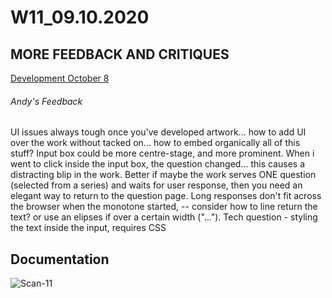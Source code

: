 # W11_09.10.2020

## MORE FEEDBACK AND CRITIQUES

[Development October 8](https://mikewlam.github.io/S2A/2.project_development/sketch_01_update8_Oct/index.html)

###### Andy's Feedback
UI issues always tough once you've developed artwork... how to add UI over the work without tacked on... how to embed organically all of this stuff? Input box could be more centre-stage, and more prominent. When i went to click inside the input box, the question changed... this causes a distracting blip in the work. Better if maybe the work serves ONE question (selected from a series) and waits for user response, then you need an elegant way to return to the question page. Long responses don't fit across the browser when the monotone started, -- consider how to line return the text? or use an elipses if over a certain width ("..."). Tech question - styling the text inside the input, requires CSS

## Documentation

![Scan-11](https://user-images.githubusercontent.com/68724434/96661333-89557280-1397-11eb-8d71-d91c1a507171.gif)
